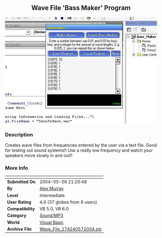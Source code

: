 ﻿<div align="center">

## Wave File 'Bass Maker' Program

<img src="PIC200455954401427.JPG">
</div>

### Description

Creates wave files from frequencies entered by the user via a text file. Good for testing out sound systems!! Use a really low frequency and watch your speakers move slowly in and out!!
 
### More Info
 


<span>             |<span>
---                |---
**Submitted On**   |2004-05-06 21:20:48
**By**             |[Alex Murray](https://github.com/Planet-Source-Code/PSCIndex/blob/master/ByAuthor/alex-murray.md)
**Level**          |Intermediate
**User Rating**    |4.6 (37 globes from 8 users)
**Compatibility**  |VB 5\.0, VB 6\.0
**Category**       |[Sound/MP3](https://github.com/Planet-Source-Code/PSCIndex/blob/master/ByCategory/sound-mp3__1-45.md)
**World**          |[Visual Basic](https://github.com/Planet-Source-Code/PSCIndex/blob/master/ByWorld/visual-basic.md)
**Archive File**   |[Wave\_File\_174240572004\.zip](https://github.com/Planet-Source-Code/alex-murray-wave-file-bass-maker-program__1-53581/archive/master.zip)








